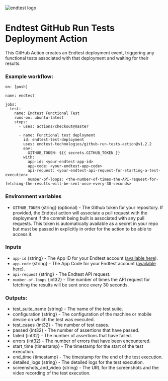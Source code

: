 ![endtest logo](https://endtest.io/images/endtest_logo_small.svg)

# Endtest GitHub Run Tests Deployment Action

This GitHub Action creates an Endtest deployment event, triggering any functional
tests associated with that deployment and waiting for their results.

### Example workflow:

```
on: [push]

name: endtest

jobs:
  test:
    name: Endtest Functional Test
    runs-on: ubuntu-latest
    steps:
      - uses: actions/checkout@master

      - name: Functional test deployment
        id: endtest-test-deployment
        uses: endtest-technologies/github-run-tests-action@v1.2.2
        env:
          GITHUB_TOKEN: ${{ secrets.GITHUB_TOKEN }}
        with:
          app-id: <your-endtest-app-id>
          app-code: <your-endtest-app-code>
          api-request: <your-endtest-api-request-for-starting-a-test-execution>
          number-of-loops: <the-number-of-times-the-API-request-for-fetching-the-results-will-be-sent-once-every-30-seconds>
```

### Environment variables

- `GITHUB_TOKEN` {string} (optional) - The Github token for your repository. If
  provided, the Endtest action will associate a pull request with the deployment if
  the commit being built is associated with any pull requests. This token is
  automatically available as a secret in your repo but must be passed in
  explicitly in order for the action to be able to access it.

### Inputs

- `app-id` {string} - The App ID for your Endtest account ([available here](https://endtest.io/settings)).
- `app-code` {string} - The App Code for your Endtest account ([available here](https://endtest.io/settings)).
- `api-request` {string} - The Endtest API request.
- `number-of-loops` {int32} - The number of times the API request for fetching the results will be sent once every 30 seconds.


### Outputs:

* test_suite_name {string} - The name of the test suite.
* configuration {string} - The configuration of the machine or mobile device on which the test was executed.
* test_cases {int32} - The number of test cases.
* passed {int32} - The number of assertions that have passed.
* failed {int32} - The number of assertions that have failed.
* errors {int32} - The number of errors that have been encountered.
* start_time {timestamp} - The timestamp for the start of the test execution.
* end_time {timestamp} - The timestamp for the end of the test execution.
* detailed_logs {string} - The detailed logs for the test execution.
* screenshots_and_video {string} - The URL for the screenshots and the video recording of the test execution.
